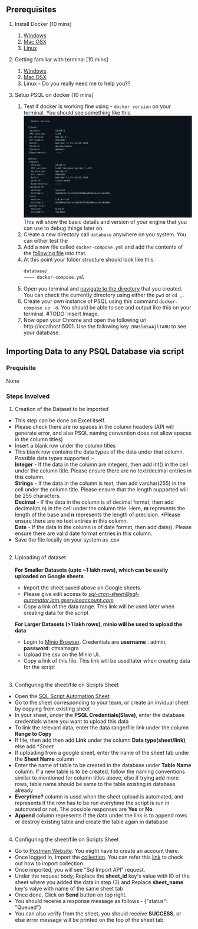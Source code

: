 ## Prerequisites
1. Install Docker [10 mins]
    1. [Windows](https://www.youtube.com/watch?v=5nX8U8Fz5S0#t=01m00s)
    2. [Mac OSX](https://docs.docker.com/get-docker/)
    3. [Linux](https://docs.docker.com/get-docker/)

2. Getting familiar with terminal [10 mins]
    1. [Windows](https://www.computerhope.com/issues/chusedos.htm)
    2. [Mac OSX](https://medium.com/@grace.m.nolan/terminal-for-beginners-e492ba10902a)
    3. Linux - Do you really need me to help you??

3. Setup PSQL on docker [10 mins]
    1. Test if docker is working fine using - `docker version` on your terminal. You should see something like this. ![MarineGEO circle logo](/X1/res/docker-version-output.png) 
    This will show the basic details and version of your engine that you can use to debug things later on.
    2. Create a new directory call `database` anywhere on you system. You can either test the 
    3. Add a new file called `docker-compose.yml` and add the contents of the [following file](https://gist.githubusercontent.com/ChakshuGautam/70184d2e8acacadb401eacfc2cc04acf/raw/c2ec25c8ee09b06f43ab3416efc9b8214873db8e/docker-compose.yml) into that.
    4. At this point your folder structure should look like this.
        ```txt
        database/
        ──── docker-compose.yml
        ```
    5. Open you terminal and [navigate to the directory](https://www.macworld.com/article/221277/command-line-navigating-files-folders-mac-terminal.html) that you created. You can check the currently directory using either the `pwd` or `cd ,`.
    6. Create your own instance of PSQL using this command `docker-compose up -d`. You should be able to see and output like this on your terminal. #TODO: Insert Image.
    7. Now open your Chrome and open the following url http://localhost:5001. Use the following key `2OWslm5aAjlTARU` to see your database.




## Importing Data to any PSQL Database via script 

### Prequisite

None

### Steps Involved

1. Creation of the Dataset to be imported<br />
 - This step can be done on Excel itself.<br />
 - Please check there are no spaces in the column headers (API will generate error, and also PSQL naming convention does not allow spaces in the column titles)<br />
 - Insert a blank row under the column titles<br />
 - This blank row contains the data types of the data under that column. Possible data types supported :-<br />
     **Integer** - If the data in the column are integers, then add int() in the cell under the column title. Please ensure there are no text/decimal entries in this column.<br />
     **Strings** - If the data in the column is text, then add varchar(255) in the cell under the column title. Please ensure that the length supported will be 255 characters.<br />
     **Decimal** - If the data in the column is of decimal format, then add decimal(m,n) in the cell under the column title. Here, **m** represents the length of the base and                        **n** represents the length of precision. *Please ensure there are no text entries in this column.<br />
     **Date** - If the data in the column is of date format, then add date(). Please ensure there are valid date format entries in this column.<br />
  - Save the file locally on your system as .csv<br />
       <br />
 2. Uploading of dataset<br /><br />
     **For Smaller Datasets (upto ~1 lakh rows), which can be easily uploaded on Google sheets**<br />
     - Import the sheet saved above on Google sheets.<br />
     - Please give edit access to *sql-cron-sheet@sql-automator.iam.gserviceaccount.com*<br />
     - Copy a link of the data range. This link will be used later when creating data for the script<br />

     **For Larger Datasets (>1 lakh rows), minio will be used to upload the data**<br />
     - Login to [Minio Browser](https://cdn.samagra.io/). Credentials are **username** : admin, **password**: cttsamagra<br />
     - Upload the csv on the Minio UI.<br />
     - Copy a link of this file. This link will be used later when creating data for the script<br />
     <br />
 3. Configuring the sheet/file on Scripts Sheet<br />
 - Open the [SQL Script Automation Sheet](https://docs.google.com/spreadsheets/d/1S8SnVgJtHe1u5Uz1sb99TvdIVqeipgCVFJ-N0NmCEMc/edit#gid=1290455573)<br />
 - Go to the sheet corresponding to your team, or create an invidual sheet by copying from existing sheet<br />
 - In your sheet, under the **PSQL Credentials(Slave)**, enter the database credentials where you want to upload this data<br />
 - To link the relevant data, enter the data range/file link under the column **Range to Copy**<br />
 - If file, then add then add **Link** under the column **Data type(sheet/link)**, else add **Sheet*<br />
 - If uploading from a google sheet, enter the name of the sheet tab under the **Sheet Name** column<br />
 - Enter the name of table to be created in the database under **Table Name** column. If a new table is to be created, follow the naming conventions similar to mentioned for      column titles above, else if trying add more rows, table name should be same to the table existing in database already<br />
 - **Everytime?** column is used when the sheet upload is automated, and represents if the row has to be run everytime the script is run in automated or not. The possible       responses are **Yes** or **No**.<br />
 - **Append** column represents if the data under the link is to append rows or destroy existing table and create the table again in database<br />
    <br />
 4. Configuring the sheet/file on Scripts Sheet<br />
 - Go to [Postman Website](https://www.postman.com/). You might have to create an account there.<br />
 - Once logged in, Import the [collection](https://www.getpostman.com/collections/9fde9a45d1cf1959d5b3). You can refer this [link](https://learning.postman.com/docs/getting-started/importing-and-exporting-data/) to check out how to import collection.<br />
 - Once imported, you will see "Sql Import API" request.<br />
 - Under the request body, Replace the **sheet_id** key's value with ID of the sheet where you added the data in step (3) and Replace **sheet_name** key's valye with name of       the same sheet tab<br />
 - Once done, Click on **Send** button on top right.<br />
 - You should receive a response message as follows - {"status": "Queued"}<br />
 - You can also verify from the sheet, you should receive **SUCCESS**, or else error message will be printed on the top of the sheet tab.<br />
